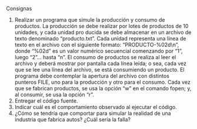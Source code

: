 Consignas
1) Realizar un programa que simule la producción y consumo de productos.
La producción se debe realizar por lotes de productos de 10 unidades, y cada unidad pro ducida
se debe almacenar en un archivo de texto denominado “producto.txt”. Cada unidad representa
una línea de texto en el archivo con el siguiente formato: “PRODUCTO-%02d\n”, donde “%02d”
es un valor numérico secuencial comenzando por “1”, luego “2”… hasta “n”.
El consumo de productos se realiza al leer el archivo y deberá mostrar por pantalla cada línea
leída; o sea, cada vez que se lee una línea del archivo, se está consumiendo un producto.
El programa debe contemplar la apertura del archivo con distintos punteros FILE, uno para la
producción y otro para el consumo. Cada vez que se fabrican productos, se usa la opción “w” en
el comando fopen; y, al consumir, se usa la opción “r”.
2) Entregar el código fuente.
3) Indicar cuál es el comportamiento observado al ejecutar el código.
4) ¿Cómo se tendría que comportar para simular la realidad de una industria que fabrica autos?
¿Cuál sería la falla?

